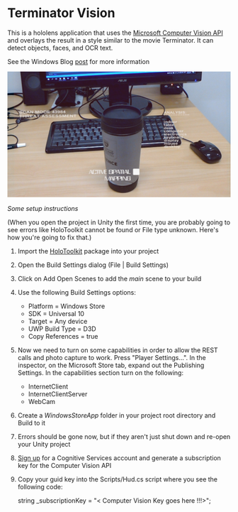 # Terminator Vision

This is a hololens application that uses the [Microsoft Computer Vision API](https://www.microsoft.com/cognitive-services/en-us/computer-vision-api) and overlays the result in a style similar to the movie Terminator. It can detect objects, faces, and OCR text.  

See the Windows Blog [post](https://blogs.windows.com/buildingapps/2017/03/06/building-terminator-vision-hud-hololens/) for more information  

![Screenshot](screenshot.jpg)

*Some setup instructions*

(When you open the project in Unity the first time, you are probably going to see errors like HoloToolkit cannot be found or File type unknown. Here's how you're going to fix that.)

1. Import the [HoloToolkit](https://github.com/Microsoft/HoloToolkit-Unity) package into your project

2. Open the Build Settings dialog (File | Build Settings)

3. Click on Add Open Scenes to add the *main* scene to your build

4. Use the following Build Settings options: 
	
	* Platform = Windows Store
	* SDK = Universal 10
	* Target = Any device
	* UWP Build Type = D3D
	* Copy References = true

5. Now we need to turn on some capabilities in order to allow the REST calls and photo capture to work. Press "Player Settings...". In the inspector, on the Microsoft Store tab, expand out the Publishing Settings. In the capabilities section turn on the following:

	* InternetClient
	* InternetClientServer
	* WebCam

6. Create a *WindowsStoreApp* folder in your project root directory and Build to it

7. Errors should be gone now, but if they aren't just shut down and re-open your Unity project

8. [Sign up](https://www.microsoft.com/cognitive-services) for a  Cognitive Services account and generate a subscription key for the Computer Vision API

9. Copy your guid key into the Scripts/Hud.cs script where you see the following code:

    string _subscriptionKey = "< Computer Vision Key goes here !!!>";



	

